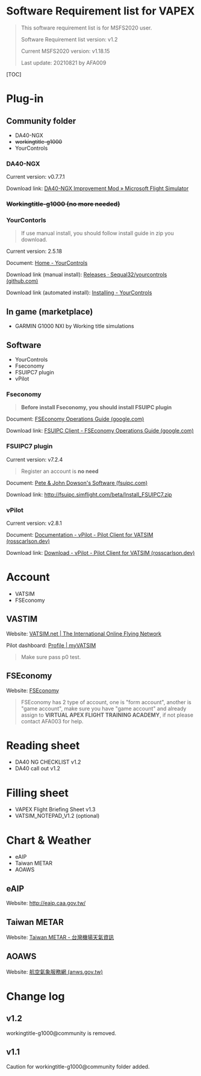 # Software Requirement list for VAPEX

> This software requirement list is for MSFS2020 user.
>
> Software Requirement list version: v1.2
>
> Current MSFS2020 version: v1.18.15
>
> Last update: 20210821 by AFA009

[TOC]

# Plug-in

## Community folder

* DA40-NGX
* ~~workingtitle-g1000~~
* YourControls

### DA40-NGX

Current version: v0.7.7.1

Download link: [DA40-NGX Improvement Mod » Microsoft Flight Simulator](https://flightsim.to/file/2738/da40-ngx-project)

### ~~Workingtitle-g1000 (no more needed)~~

### YourContorls

> If use manual install, you should follow install guide in zip you download.

Current version: 2.5.18

Document: [Home - YourControls](https://docs.yourcontrols.xyz/)

Download link (manual install): [Releases · Sequal32/yourcontrols (github.com)](https://github.com/Sequal32/yourcontrols/releases)

Download link (automated install): [Installing - YourControls](https://docs.yourcontrols.xyz/installing#automated-installer)

## In game (marketplace)

* GARMIN G1000 NXI by Working title simulations

## Software

* YourControls
* Fseconomy
* FSUIPC7 plugin
* vPilot

### Fseconomy

> **Before install Fseconomy, you should install FSUIPC plugin**

Document: [FSEconomy Operations Guide (google.com)](https://sites.google.com/site/fseoperationsguide/)

Download link: [FSUIPC Client - FSEconomy Operations Guide (google.com)](https://sites.google.com/site/fseoperationsguide/getting-started/using-the-fse-client/fs8-fs9-client)

### FSUIPC7 plugin

Current version: v7.2.4

> Register an account is **no need**

Document: [Pete & John Dowson's Software (fsuipc.com)](http://www.fsuipc.com/)

Download link: http://fsuipc.simflight.com/beta/Install_FSUIPC7.zip

### vPilot

Current version: v2.8.1

Document: [Documentation - vPilot - Pilot Client for VATSIM (rosscarlson.dev)](https://vpilot.rosscarlson.dev/Documentation)

Download link: [Download - vPilot - Pilot Client for VATSIM (rosscarlson.dev)](https://vpilot.rosscarlson.dev/Download)

# Account

* VATSIM
* FSEconomy

## VASTIM

Website: [VATSIM.net | The International Online Flying Network](https://www.vatsim.net/)

Pilot dashboard: [Profile | myVATSIM](https://my.vatsim.net/profile)

> Make sure pass p0 test.

## FSEconomy

Website: [FSEconomy](https://server.fseconomy.net/)

> FSEconomy has 2 type of account, one is "form account", another is "game account", make sure you have "game account" and already assign to **VIRTUAL APEX FLIGHT TRAINING ACADEMY**, if not please contact AFA003 for help.

# Reading sheet

* DA40 NG CHECKLIST v1.2
* DA40 call out v1.2

# Filling sheet

* VAPEX Flight Briefing Sheet v1.3
* VATSIM_NOTEPAD_V1.2 (optional)

# Chart & Weather

* eAIP
* Taiwan METAR
* AOAWS

## eAIP

Website: http://eaip.caa.gov.tw/

## Taiwan METAR

Website: [Taiwan METAR - 台灣機場天氣資訊](https://metar.yzchen.tw/)

## AOAWS

Website: [航空氣象服務網 (anws.gov.tw)](https://aoaws.anws.gov.tw/AWS/index.php)

# Change log

## v1.2

workingtitle-g1000@community is removed.

## v1.1

Caution for workingtitle-g1000@community folder added.

